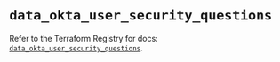 # `data_okta_user_security_questions`

Refer to the Terraform Registry for docs: [`data_okta_user_security_questions`](https://registry.terraform.io/providers/okta/okta/4.9.1/docs/data-sources/user_security_questions).
